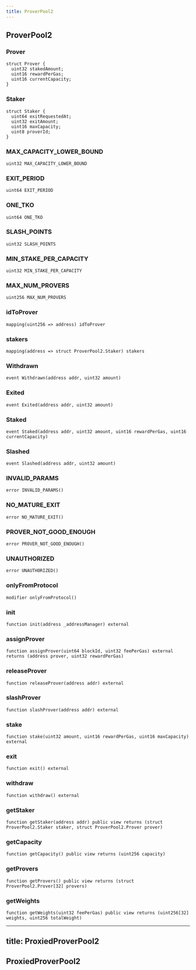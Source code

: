 ```yaml
---
title: ProverPool2
---
```


## ProverPool2

### Prover

```solidity
struct Prover {
  uint32 stakedAmount;
  uint16 rewardPerGas;
  uint16 currentCapacity;
}
```

### Staker

```solidity
struct Staker {
  uint64 exitRequestedAt;
  uint32 exitAmount;
  uint16 maxCapacity;
  uint8 proverId;
}
```

### MAX_CAPACITY_LOWER_BOUND

```solidity
uint32 MAX_CAPACITY_LOWER_BOUND
```

### EXIT_PERIOD

```solidity
uint64 EXIT_PERIOD
```

### ONE_TKO

```solidity
uint64 ONE_TKO
```

### SLASH_POINTS

```solidity
uint32 SLASH_POINTS
```

### MIN_STAKE_PER_CAPACITY

```solidity
uint32 MIN_STAKE_PER_CAPACITY
```

### MAX_NUM_PROVERS

```solidity
uint256 MAX_NUM_PROVERS
```

### idToProver

```solidity
mapping(uint256 => address) idToProver
```

### stakers

```solidity
mapping(address => struct ProverPool2.Staker) stakers
```

### Withdrawn

```solidity
event Withdrawn(address addr, uint32 amount)
```

### Exited

```solidity
event Exited(address addr, uint32 amount)
```

### Staked

```solidity
event Staked(address addr, uint32 amount, uint16 rewardPerGas, uint16 currentCapacity)
```

### Slashed

```solidity
event Slashed(address addr, uint32 amount)
```

### INVALID_PARAMS

```solidity
error INVALID_PARAMS()
```

### NO_MATURE_EXIT

```solidity
error NO_MATURE_EXIT()
```

### PROVER_NOT_GOOD_ENOUGH

```solidity
error PROVER_NOT_GOOD_ENOUGH()
```

### UNAUTHORIZED

```solidity
error UNAUTHORIZED()
```

### onlyFromProtocol

```solidity
modifier onlyFromProtocol()
```

### init

```solidity
function init(address _addressManager) external
```

### assignProver

```solidity
function assignProver(uint64 blockId, uint32 feePerGas) external returns (address prover, uint32 rewardPerGas)
```

### releaseProver

```solidity
function releaseProver(address addr) external
```

### slashProver

```solidity
function slashProver(address addr) external
```

### stake

```solidity
function stake(uint32 amount, uint16 rewardPerGas, uint16 maxCapacity) external
```

### exit

```solidity
function exit() external
```

### withdraw

```solidity
function withdraw() external
```

### getStaker

```solidity
function getStaker(address addr) public view returns (struct ProverPool2.Staker staker, struct ProverPool2.Prover prover)
```

### getCapacity

```solidity
function getCapacity() public view returns (uint256 capacity)
```

### getProvers

```solidity
function getProvers() public view returns (struct ProverPool2.Prover[32] provers)
```

### getWeights

```solidity
function getWeights(uint32 feePerGas) public view returns (uint256[32] weights, uint256 totalWeight)
```

---

## title: ProxiedProverPool2

## ProxiedProverPool2
